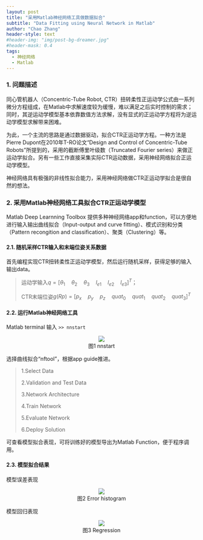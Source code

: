 ```yaml
---
layout: post
title: "采用Matlab神经网络工具做数据拟合"
subtitle: "Data Fitting using Neural Network in Matlab"
author: "Chao Zhang"
header-style: text
#header-img: "img/post-bg-dreamer.jpg"
#header-mask: 0.4
tags:
  - 神经网络
  - Matlab
---
```


### 1. 问题描述
同心管机器人（Concentric-Tube Robot, CTR）扭转柔性正运动学公式由一系列微分方程组成，在Matlab中求解速度较为缓慢，难以满足之后实时控制的需求；同时，其逆运动学模型基本依靠数值方法求解，没有显式的正运动学方程将为逆运动学模型求解带来困难。

为此，一个主流的思路是通过数据驱动，拟合CTR正运动学方程。一种方法是Pierre Dupont在2010年T-RO论文“Design and Control of Concentric-Tube Robots”所提到的，采用的截断傅里叶级数（Truncated Fourier series）来做正运动学拟合。另有一些工作直接采集实际CTR运动数据，采用神经网络拟合正运动学模型。

神经网络具有极强的非线性拟合能力，采用神经网络做CTR正运动学拟合是很自然的想法。


### 2. 采用Matlab神经网络工具拟合CTR正运动学模型
Matlab Deep Learnning Toolbox 提供多种神经网络app和function，可以方便地进行输入输出曲线拟合（Input-output and curve fitting）、模式识别和分类（Pattern recongition and classification）、聚类（Clustering）等。


#### 2.1. 随机采样CTR输入和末端位姿关系数据
首先编程实现CTR扭转柔性正运动学模型，然后运行随机采样，获得足够的输入输出data。

> 运动学输入$q=[\theta_1 \quad \theta_2 \quad \theta_3 \quad l_{e1} \quad l_{e2} \quad l_{e3}]^{T}$；
> 
> CTR末端位姿$g(R p) = [p_x \quad p_y \quad p_z \quad quat_0 \quad quat_1 \quad quat_2 \quad quat_3]^{T}$


#### 2.2. 运行Matlab神经网络工具
Matlab terminal 输入
``` >> nnstart ```

<div align=center>
<img src="/img/Robotics/221025a.PNG" />
</div>
<center>图1 nnstart</center>


选择曲线拟合“nftool”，根据app guide推进。
> 1.Select Data
> 
> 2.Validation and Test Data
> 
> 3.Network Architecture
> 
> 4.Train Network
> 
> 5.Evaluate Network
> 
> 6.Deploy Solution

可查看模型拟合表现，可将训练好的模型导出为Matlab Function，便于程序调用。


#### 2.3. 模型拟合结果
模型误差表现
<div align=center>
<img src="/img/Robotics/221025b.PNG" />
</div>
<center>图2 Error histogram</center>

模型回归表现
<div align=center>
<img src="/img/Robotics/221025c.PNG" />
</div>
<center>图3 Regression</center>

